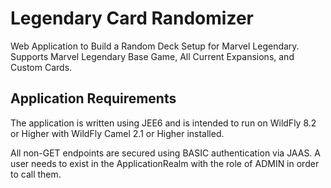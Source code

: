 # Legendary Card Randomizer
Web Application to Build a Random Deck Setup for Marvel Legendary. Supports Marvel Legendary Base Game, All Current Expansions, and Custom Cards.

## Application Requirements
The application is written using JEE6 and is intended to run on WildFly 8.2 or Higher with WildFly Camel 2.1 or Higher installed.

All non-GET endpoints are secured using BASIC authentication via JAAS. A user needs to exist in the ApplicationRealm with the role of ADMIN in order to call them.
